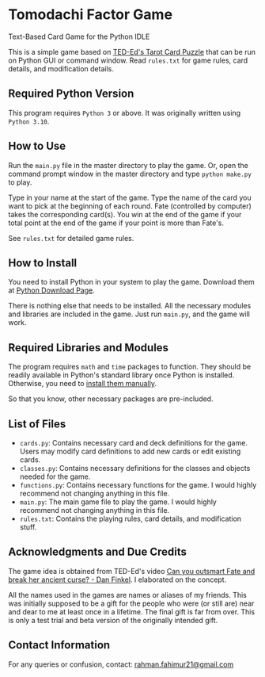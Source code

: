 # Tomodachi Factor Game
Text-Based Card Game for the Python IDLE

This is a simple game based on [TED-Ed's Tarot Card Puzzle](https://www.youtube.com/watch?v=UIeT1zxsus0) that can be run on Python GUI or command window.
Read `rules.txt` for game rules, card details, and modification details.

## Required Python Version
This program requires `Python 3` or above. It was originally written using `Python 3.10`.

## How to Use
Run the `main.py` file in the master directory to play the game. Or, open the command prompt window in the master directory and type `python make.py` to play.

Type in your name at the start of the game. Type the name of the card you want to pick at the beginning of each round. Fate (controlled by computer) takes the corresponding card(s). You win at the end of the game if your total point at the end of the game if your point is more than Fate's.

See `rules.txt` for detailed game rules.

## How to Install
You need to install Python in your system to play the game. Download them at [Python Download Page](https://www.python.org/downloads/).

There is nothing else that needs to be installed. All the necessary modules and libraries are included in the game. Just run `main.py`, and the game will work.

## Required Libraries and Modules
The program requires `math` and `time` packages to function. They should be readily available in Python's standard library once Python is installed. Otherwise, you need to [install them manually](https://www.google.com/search?q=how+to+pip+install+python+packages).

So that you know, other necessary packages are pre-included.

## List of Files
- `cards.py`: Contains necessary card and deck definitions for the game. Users may modify card definitions to add new cards or edit existing cards.
- `classes.py`: Contains necessary definitions for the classes and objects needed for the game.
- `functions.py`: Contains necessary functions for the game. I would highly recommend not changing anything in this file.
- `main.py`: The main game file to play the game. I would highly recommend not changing anything in this file.
- `rules.txt`: Contains the playing rules, card details, and modification stuff.

## Acknowledgments and Due Credits
The game idea is obtained from TED-Ed's video [Can you outsmart Fate and break her ancient curse? - Dan Finkel](https://www.youtube.com/watch?v=UIeT1zxsus0). I elaborated on the concept.

All the names used in the games are names or aliases of my friends. This was initially supposed to be a gift for the people who were (or still are) near and dear to me at least once in a lifetime. The final gift is far from over. This is only a test trial and beta version of the originally intended gift.

## Contact Information
For any queries or confusion, contact: rahman.fahimur21@gmail.com
